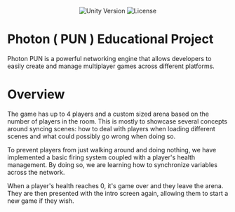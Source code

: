 
<p align="center">
    <img src="https://img.shields.io/badge/Unity%20Version-2021.3.5f1-success" alt="Unity Version">
    <img src="https://img.shields.io/badge/License-NONE-success" alt="License">
</p>

# Photon ( PUN ) Educational Project
Photon PUN is a powerful networking engine that allows developers to easily create and manage multiplayer games across different platforms.


# Overview
The game has up to 4 players and a custom sized arena based on the number of players in the room. This is mostly to showcase several concepts around syncing scenes: how to deal with players when loading different scenes and what could possibly go wrong when doing so.

To prevent players from just walking around and doing nothing, we have implemented a basic firing system coupled with a player's health management. By doing so, we are learning how to synchronize variables across the network.

When a player's health reaches 0, it's game over and they leave the arena. They are then presented with the intro screen again, allowing them to start a new game if they wish.
